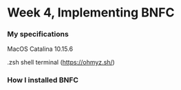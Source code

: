 # Week 4, Implementing BNFC

### My specifications
MacOS Catalina 10.15.6

.zsh shell terminal (https://ohmyz.sh/)

### How I installed BNFC
